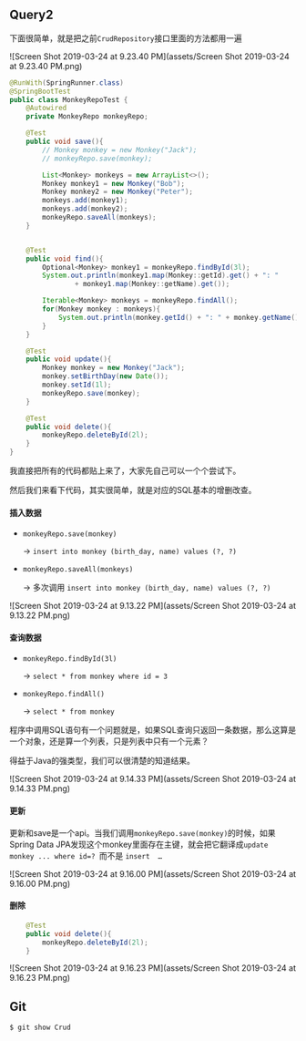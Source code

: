 ## Query2

下面很简单，就是把之前`CrudRepository`接口里面的方法都用一遍

![Screen Shot 2019-03-24 at 9.23.40 PM](assets/Screen Shot 2019-03-24 at 9.23.40 PM.png)



```java
@RunWith(SpringRunner.class)
@SpringBootTest
public class MonkeyRepoTest {
    @Autowired
    private MonkeyRepo monkeyRepo;

    @Test
    public void save(){
        // Monkey monkey = new Monkey("Jack");
        // monkeyRepo.save(monkey);

        List<Monkey> monkeys = new ArrayList<>();
        Monkey monkey1 = new Monkey("Bob");
        Monkey monkey2 = new Monkey("Peter");
        monkeys.add(monkey1);
        monkeys.add(monkey2);
        monkeyRepo.saveAll(monkeys);
    }


    @Test
    public void find(){
        Optional<Monkey> monkey1 = monkeyRepo.findById(3l);
        System.out.println(monkey1.map(Monkey::getId).get() + ": " 
                + monkey1.map(Monkey::getName).get());

        Iterable<Monkey> monkeys = monkeyRepo.findAll();
        for(Monkey monkey : monkeys){
            System.out.println(monkey.getId() + ": " + monkey.getName());
        }
    }

    @Test
    public void update(){
        Monkey monkey = new Monkey("Jack");
        monkey.setBirthDay(new Date());
        monkey.setId(1l);
        monkeyRepo.save(monkey);
    }

    @Test
    public void delete(){
        monkeyRepo.deleteById(2l);
    }
}
```

我直接把所有的代码都贴上来了，大家先自己可以一个个尝试下。

然后我们来看下代码，其实很简单，就是对应的SQL基本的增删改查。

#### 插入数据

- `monkeyRepo.save(monkey)`

  -> `insert into monkey (birth_day, name) values (?, ?)`

- `monkeyRepo.saveAll(monkeys)`

  -> 多次调用 `insert into monkey (birth_day, name) values (?, ?)`

![Screen Shot 2019-03-24 at 9.13.22 PM](assets/Screen Shot 2019-03-24 at 9.13.22 PM.png)

#### 查询数据

- `monkeyRepo.findById(3l)`

  -> `select * from monkey where id = 3`

- `monkeyRepo.findAll()`

  -> `select * from monkey`

程序中调用SQL语句有一个问题就是，如果SQL查询只返回一条数据，那么这算是一个对象，还是算一个列表，只是列表中只有一个元素？

得益于Java的强类型，我们可以很清楚的知道结果。

![Screen Shot 2019-03-24 at 9.14.33 PM](assets/Screen Shot 2019-03-24 at 9.14.33 PM.png)

#### 更新

更新和save是一个api。当我们调用`monkeyRepo.save(monkey)`的时候，如果Spring Data JPA发现这个monkey里面存在主键，就会把它翻译成`update monkey ... where id=? `而不是 `insert  …`

![Screen Shot 2019-03-24 at 9.16.00 PM](assets/Screen Shot 2019-03-24 at 9.16.00 PM.png)

#### 删除

``` java
    @Test
    public void delete(){
        monkeyRepo.deleteById(2l);
    }
```



![Screen Shot 2019-03-24 at 9.16.23 PM](assets/Screen Shot 2019-03-24 at 9.16.23 PM.png)

## Git

```bash
$ git show Crud
```

